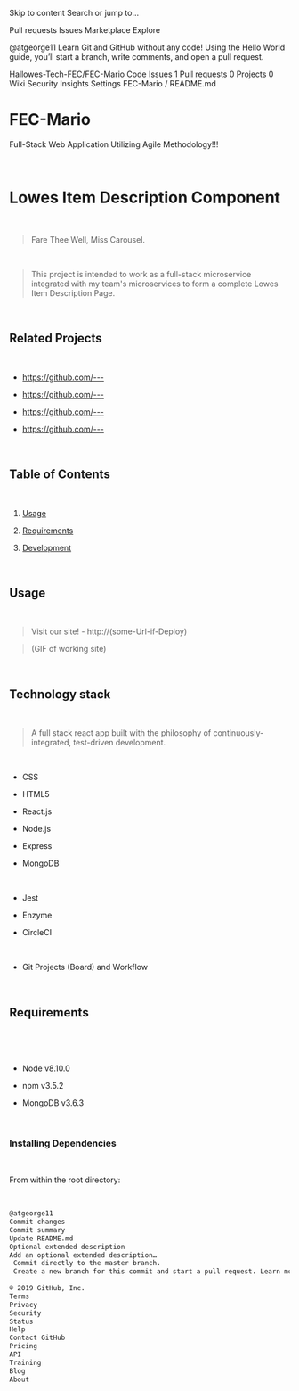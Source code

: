 Skip to content
Search or jump to…

Pull requests
Issues
Marketplace
Explore
 
@atgeorge11 
Learn Git and GitHub without any code!
Using the Hello World guide, you’ll start a branch, write comments, and open a pull request.



Hallowes-Tech-FEC/FEC-Mario
 Code Issues 1 Pull requests 0 Projects 0 Wiki Security Insights Settings
FEC-Mario
/
README.md
 


# FEC-Mario

Full-Stack Web Application Utilizing Agile Methodology!!!

​

# Lowes Item Description Component

​

> Fare Thee Well, Miss Carousel.

​

> This project is intended to work as a full-stack microservice integrated with my team's microservices to form a complete Lowes Item Description Page.

​

## Related Projects

​

- https://github.com/---

- https://github.com/---

- https://github.com/---

- https://github.com/---

​

## Table of Contents

​

1.  [Usage](#Usage)

1.  [Requirements](#requirements)

1.  [Development](#development)

​

## Usage

​

> Visit our site! - http://(some-Url-if-Deploy)

> (GIF of working site)

​

## Technology stack

​

> A full stack react app built with the philosophy of continuously-integrated, test-driven development.

​

- CSS

- HTML5

- React.js

- Node.js

- Express

- MongoDB

​

- Jest

- Enzyme

- CircleCI

​

- Git Projects (Board) and Workflow

​

## Requirements

​

​

- Node v8.10.0

- npm v3.5.2

- MongoDB v3.6.3

​

### Installing Dependencies

​

From within the root directory:

​

```sh
@atgeorge11
Commit changes
Commit summary
Update README.md
Optional extended description
Add an optional extended description…
 Commit directly to the master branch.
 Create a new branch for this commit and start a pull request. Learn more about pull requests.
 
© 2019 GitHub, Inc.
Terms
Privacy
Security
Status
Help
Contact GitHub
Pricing
API
Training
Blog
About
